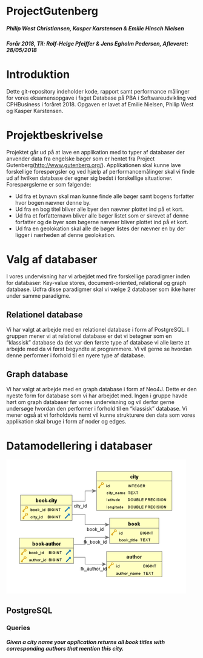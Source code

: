 # ProjectGutenberg
##### Philip West Christiansen, Kasper Karstensen & Emilie Hinsch Nielsen
##### Forår 2018, Til: Rolf-Helge Pfeiffer & Jens Egholm Pedersen, Afleveret: 28/05/2018

# Introduktion 
Dette git-repository indeholder kode, rapport samt performance målinger for vores eksamensopgave i faget Database på PBA i Softwareudvikling ved CPHBusiness i foråret 2018. Opgaven er lavet af Emilie Nielsen, Philip West og Kasper Karstensen.

# Projektbeskrivelse
Projektet går ud på at lave en applikation med to typer af databaser der anvender data fra engelske bøger som er hentet fra Project Gutenberg(http://www.gutenberg.org/). Applikationen skal kunne lave forskellige forespørgsler og ved hjælp af performancemålinger skal vi finde ud af hvilken database der egner sig bedst i forskellige situationer. 
Forespørgslerne er som følgende: 

- Ud fra et bynavn skal man kunne finde alle bøger samt bogens forfatter hvor bogen nævner denne by.
- Ud fra en bog titel bliver alle byer den nævner plottet ind på et kort.
- Ud fra et forfatternavn bliver alle bøger listet som er skrevet af denne forfatter og de byer som bøgerne nævner bliver plottet ind på et kort.
- Ud fra en geolokation skal alle de bøger listes der nævner en by der ligger i nærheden af denne geolokation.

# Valg af databaser
I vores undervisning har vi arbejdet med fire forskellige paradigmer inden for databaser: Key-value stores, document-oriented, relational og graph database. Udfra disse paradigmer skal vi vælge 2 databaser som ikke hører under samme paradigme.

## Relationel database
Vi har valgt at arbejde med en relationel database i form af PostgreSQL. 
I gruppen mener vi at relationel database er det vi betegner som en “klassisk” database da det var den første type af database vi alle lærte at arbejde med da vi først begyndte at programmere. 
Vi vil gerne se hvordan denne performer i forhold til en nyere type af database.

## Graph database
Vi har valgt at arbejde med en graph database i form af Neo4J. Dette er den nyeste form for database som vi har arbejdet med. Ingen i gruppe havde hørt om graph databaser før vores undervisning og vil derfor gerne undersøge hvordan den performer i forhold til en “klassisk” database. Vi mener også at vi forholdsvis nemt vil kunne strukturere den data som vores applikation skal bruge i form af noder og edges.

# Datamodellering i databaser
![alt text](https://github.com/Kaboka/ProjectGutenberg/blob/master/Images/datamodel_post.png)

## PostgreSQL
### Queries

##### Given a city name your application returns all book titles with corresponding authors that mention this city.

